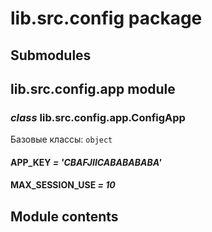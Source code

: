 # lib.src.config package

## Submodules

## lib.src.config.app module

### *class* lib.src.config.app.ConfigApp

Базовые классы: `object`

#### APP_KEY *= 'CBAFJIICABABABABA'*

#### MAX_SESSION_USE *= 10*

## Module contents
